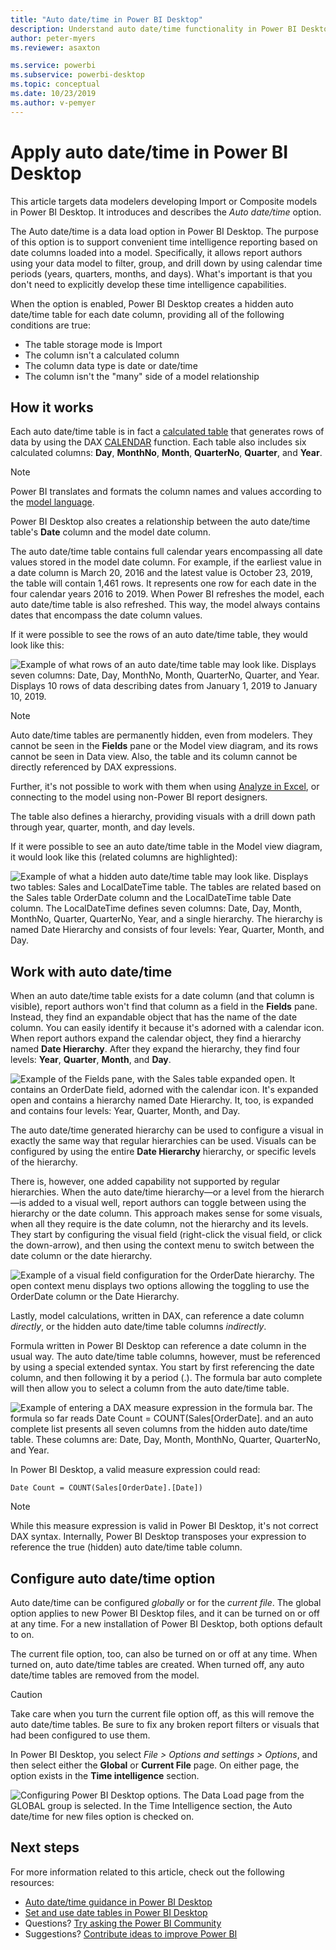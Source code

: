 ```yaml
---
title: "Auto date/time in Power BI Desktop"
description: Understand auto date/time functionality in Power BI Desktop.
author: peter-myers
ms.reviewer: asaxton

ms.service: powerbi
ms.subservice: powerbi-desktop
ms.topic: conceptual
ms.date: 10/23/2019
ms.author: v-pemyer
---
```


# Apply auto date/time in Power BI Desktop

This article targets data modelers developing Import or Composite models in Power BI Desktop. It introduces and describes the _Auto date/time_ option.

The Auto date/time is a data load option in Power BI Desktop. The purpose of this option is to support convenient time intelligence reporting based on date columns loaded into a model. Specifically, it allows report authors using your data model to filter, group, and drill down by using calendar time periods (years, quarters, months, and days). What's important is that you don't need to explicitly develop these time intelligence capabilities.

When the option is enabled, Power BI Desktop creates a hidden auto date/time table for each date column, providing all of the following conditions are true:

- The table storage mode is Import
- The column isn't a calculated column
- The column data type is date or date/time
- The column isn't the "many" side of a model relationship

## How it works

Each auto date/time table is in fact a [calculated table](desktop-calculated-tables.md) that generates rows of data by using the DAX [CALENDAR](/dax/calendar-function-dax) function. Each table also includes six calculated columns: **Day**, **MonthNo**, **Month**, **QuarterNo**, **Quarter**, and **Year**.

> [!NOTE]
> Power BI translates and formats the column names and values according to the [model language](supported-languages-countries-regions.md#choose-the-language-for-the-model-in-power-bi-desktop).

Power BI Desktop also creates a relationship between the auto date/time table's **Date** column and the model date column.

The auto date/time table contains full calendar years encompassing all date values stored in the model date column. For example, if the earliest value in a date column is March 20, 2016 and the latest value is October 23, 2019, the table will contain 1,461 rows. It represents one row for each date in the four calendar years 2016 to 2019. When Power BI refreshes the model, each auto date/time table is also refreshed. This way, the model always contains dates that encompass the date column values.

If it were possible to see the rows of an auto date/time table, they would look like this:

![Example of what rows of an auto date/time table may look like. Displays seven columns: Date, Day, MonthNo, Month, QuarterNo, Quarter, and Year. Displays 10 rows of data describing dates from January 1, 2019 to January 10, 2019.](media/desktop-auto-date-time/auto-date-time-hidden-table-example-rows.png)

> [!NOTE]
> Auto date/time tables are permanently hidden, even from modelers. They cannot be seen in the **Fields** pane or the Model view diagram, and its rows cannot be seen in Data view. Also, the table and its column cannot be directly referenced by DAX expressions.
>
> Further, it's not possible to work with them when using [Analyze in Excel](service-analyze-in-excel.md), or connecting to the model using non-Power BI report designers.

The table also defines a hierarchy, providing visuals with a drill down path through year, quarter, month, and day levels.

If it were possible to see an auto date/time table in the Model view diagram, it would look like this (related columns are highlighted):

![Example of what a hidden auto date/time table may look like. Displays two tables: Sales and LocalDateTime table. The tables are related based on the Sales table OrderDate column and the LocalDateTime table Date column. The LocalDateTime defines seven columns: Date, Day, Month, MonthNo, Quarter, QuarterNo, Year, and a single hierarchy. The hierarchy is named Date Hierarchy and consists of four levels: Year, Quarter, Month, and Day.](media/desktop-auto-date-time/auto-date-time-hidden-table-example-diagram.png)

## Work with auto date/time

When an auto date/time table exists for a date column (and that column is visible), report authors won't find that column as a field in the **Fields** pane. Instead, they find an expandable object that has the name of the date column. You can easily identify it because it's adorned with a calendar icon. When report authors expand the calendar object, they find a hierarchy named **Date Hierarchy**. After they expand the hierarchy, they find four levels: **Year**, **Quarter**, **Month**, and **Day**.

![Example of the Fields pane, with the Sales table expanded open. It contains an OrderDate field, adorned with the calendar icon. It's expanded open and contains a hierarchy named Date Hierarchy. It, too, is expanded and contains four levels: Year, Quarter, Month, and Day.](media/desktop-auto-date-time/auto-date-time-fields-pane-example.png)

The auto date/time generated hierarchy can be used to configure a visual in exactly the same way that regular hierarchies can be used. Visuals can be configured by using the entire **Date Hierarchy** hierarchy, or specific levels of the hierarchy.

There is, however, one added capability not supported by regular hierarchies. When the auto date/time hierarchy—or a level from the hierarch—is added to a visual well, report authors can toggle between using the hierarchy or the date column. This approach makes sense for some visuals, when all they require is the date column, not the hierarchy and its levels. They start by configuring the visual field (right-click the visual field, or click the down-arrow), and then using the context menu to switch between the date column or the date hierarchy.

![Example of a visual field configuration for the OrderDate hierarchy. The open context menu  displays two options allowing the toggling to use the OrderDate column or the Date Hierarchy.](media/desktop-auto-date-time/auto-date-time-configure-visuals-fields.png)

Lastly, model calculations, written in DAX, can reference a date column _directly_, or the hidden auto date/time table columns _indirectly_.

Formula written in Power BI Desktop can reference a date column in the usual way. The auto date/time table columns, however, must be referenced by using a special extended syntax. You start by first referencing the date column, and then following it by a period (.). The formula bar auto complete will then allow you to select a column from the auto date/time table.

![Example of entering a DAX measure expression in the formula bar. The formula so far reads Date Count = COUNT(Sales[OrderDate]. and an auto complete list presents all seven columns from the hidden auto date/time table. These columns are: Date, Day, Month, MonthNo, Quarter, QuarterNo, and Year.](media/desktop-auto-date-time/auto-date-time-dax-auto-complete.png)

In Power BI Desktop, a valid measure expression could read:

```dax
Date Count = COUNT(Sales[OrderDate].[Date])
```

> [!NOTE]
> While this measure expression is valid in Power BI Desktop, it's not correct DAX syntax. Internally, Power BI Desktop transposes your expression to reference the true (hidden) auto date/time table column.

## Configure auto date/time option

Auto date/time can be configured _globally_ or for the _current file_. The global option applies to new Power BI Desktop files, and it can be turned on or off at any time. For a new installation of Power BI Desktop, both options default to on.

The current file option, too, can also be turned on or off at any time. When turned on, auto date/time tables are created. When turned off, any auto date/time tables are removed from the model.

> [!CAUTION]
> Take care when you turn the current file option off, as this will remove the auto date/time tables. Be sure to fix any broken report filters or visuals that had been configured to use them.

In Power BI Desktop, you select _File > Options and settings > Options_, and then select either the **Global** or **Current File** page. On either page, the option exists in the **Time intelligence** section.

![Configuring Power BI Desktop options. The Data Load page from the GLOBAL group is selected. In the Time Intelligence section, the Auto date/time for new files option is checked on.](media/desktop-auto-date-time/auto-date-time-configure-global-options.png)

## Next steps

For more information related to this article, check out the following resources:

- [Auto date/time guidance in Power BI Desktop](guidance/auto-date-time.md)
- [Set and use date tables in Power BI Desktop](desktop-date-tables.md)
- Questions? [Try asking the Power BI Community](https://community.powerbi.com/)
- Suggestions? [Contribute ideas to improve Power BI](https://ideas.powerbi.com/)
